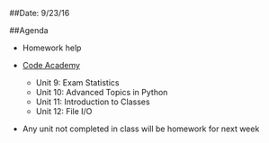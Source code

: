 ##Date: 9/23/16

##Agenda
- Homework help

- [Code Academy](https://www.codecademy.com/learn/python)
  - Unit 9: Exam Statistics
  - Unit 10: Advanced Topics in Python
  - Unit 11: Introduction to Classes
  - Unit 12: File I/O

- Any unit not completed in class will be homework for next week
